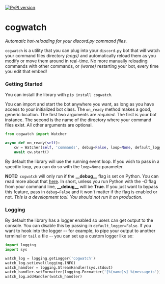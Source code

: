 [![PyPI version](https://badge.fury.io/py/cogwatch.svg)](https://badge.fury.io/py/cogwatch)

# cogwatch

*Automatic hot-reloading for your discord.py command files.*

`cogwatch` is a utility that you can plug into your `discord.py` bot that will watch your command files directory *(cogs)* 
and automatically reload them as you modify or move them around in real-time. No more manually reloading commands with 
other commands, or *(worse)* restarting your bot, every time you edit that embed!

### Getting Started
You can install the library with `pip install cogwatch`.

You can import and start the bot anywhere you want, as long as you have access to your initialized bot class. The
`on_ready` method makes a good, generic location. The first two arguments are *required*. The first is your bot instance.
 The second is the name of the directory where your command files exist. All other arguments are optional.

```python
from cogwatch import Watcher

async def on_ready(self):
    cw = Watcher(self, 'commands', debug=False, loop=None, default_logger=True)
    await cw.start()
```

By default the library will use the running event loop. If you wish to pass in a specific loop, you can do so with the
`loop=None` parameter.

**NOTE:** `cogwatch` will only run if the **\_\_debug\_\_** flag is set on Python. You can read more about that 
[here](https://docs.python.org/3/library/constants.html). In short, unless you run Python with the *-O* flag from
your command line, **\_\_debug\_\_** will be **True**. If you just want to bypass this feature, pass in `debug=False` and
it won't matter if the flag is enabled or not. *This is a development tool. You should not run it on production.*

### Logging
By default the library has a logger enabled so users can get output to the console. You can disable this by
passing in `default_logger=False`. If you want to hook into the logger -- for example, to pipe your output to another
terminal or `tail` a file -- you can set up a custom logger like so:

```python
import logging
import sys

watch_log = logging.getLogger('cogwatch')
watch_log.setLevel(logging.INFO)
watch_handler = logging.StreamHandler(sys.stdout)
watch_handler.setFormatter(logging.Formatter('[%(name)s] %(message)s'))
watch_log.addHandler(watch_handler)
```
